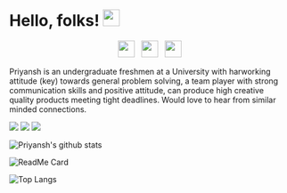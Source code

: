 # Hello, folks! <img src="https://raw.githubusercontent.com/MartinHeinz/MartinHeinz/master/wave.gif" width="30px">


<p align='center'>
<a href="https://twitter.com/prkhodiyar?s=08"><img height="30" src="https://github.com/stephenajulu/WaylonWalker/blob/main/icon/twitter.png?raw=true"></a>&nbsp;&nbsp;
<a href="https://www.instagram.com/ye_gujarati/"><img height="30" src="https://github.com/stephenajulu/WaylonWalker/blob/main/icon/instagram.jpg?raw=true"></a>&nbsp;&nbsp;
<a href="https://www.linkedin.com/in/prik/"><img height="30" src="https://github.com/stephenajulu/WaylonWalker/blob/main/icon/linkedin.png?raw=true"></a>
  
</p> 
 
Priyansh is an undergraduate freshmen at a University with harworking attitude (key) towards general problem solving, a team player with strong communication skills and positive attitude, can produce high creative quality products meeting tight deadlines.
Would love to hear from similar minded connections. 
 
![](https://img.shields.io/badge/OS-LinuxMintOS-informational?style=flat&logo=<LOGO_NAME>&logoColor=white&color=2bbc8a?style=for-the-badge&logo=appveyor)
![](https://img.shields.io/badge/IDE-VSCode-informational?style=flat&logo=<LOGO_NAME>&logoColor=white&color=2bbc8a?style=for-the-badge&logo=appveyor)
![](https://img.shields.io/badge/Language-Javascript-informational?style=flat&logo=<LOGO_NAME>&logoColor=white&color=2bbc8a?style=for-the-badge&logo=appveyor)


![Priyansh's github stats](https://github-readme-stats.vercel.app/api?username=prik-k&show_icons=true&title_color=fff&icon_color=79ff97&text_color=9f9f9f&bg_color=151515)


![ReadMe Card](https://github-readme-stats.vercel.app/api/pin/?username=prik-k&repo=prik-k.github.io&title_color=fff&text_color=9f9f9f&bg_color=151515&icon_color=79ff97)


![Top Langs](https://github-readme-stats.vercel.app/api/top-langs/?username=prik-k&layout=compact&title_color=fff&text_color=9f9f9f&bg_color=151515&icon_color=79ff97)
